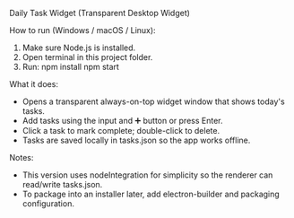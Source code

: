 Daily Task Widget (Transparent Desktop Widget)

How to run (Windows / macOS / Linux):

1. Make sure Node.js is installed.
2. Open terminal in this project folder.
3. Run:
   npm install
   npm start

What it does:
- Opens a transparent always-on-top widget window that shows today's tasks.
- Add tasks using the input and ➕ button or press Enter.
- Click a task to mark complete; double-click to delete.
- Tasks are saved locally in tasks.json so the app works offline.

Notes:
- This version uses nodeIntegration for simplicity so the renderer can read/write tasks.json.
- To package into an installer later, add electron-builder and packaging configuration.
